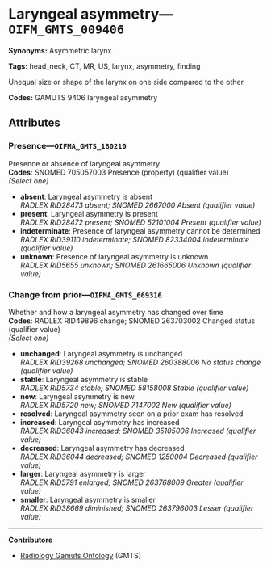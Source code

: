 # Laryngeal asymmetry—`OIFM_GMTS_009406`

**Synonyms:** Asymmetric larynx

**Tags:** head_neck, CT, MR, US, larynx, asymmetry, finding

Unequal size or shape of the larynx on one side compared to the other.

**Codes:** GAMUTS 9406 laryngeal asymmetry

## Attributes

### Presence—`OIFMA_GMTS_180210`

Presence or absence of laryngeal asymmetry  
**Codes**: SNOMED 705057003 Presence (property) (qualifier value)  
*(Select one)*

- **absent**: Laryngeal asymmetry is absent  
_RADLEX RID28473 absent; SNOMED 2667000 Absent (qualifier value)_
- **present**: Laryngeal asymmetry is present  
_RADLEX RID28472 present; SNOMED 52101004 Present (qualifier value)_
- **indeterminate**: Presence of laryngeal asymmetry cannot be determined  
_RADLEX RID39110 indeterminate; SNOMED 82334004 Indeterminate (qualifier value)_
- **unknown**: Presence of laryngeal asymmetry is unknown  
_RADLEX RID5655 unknown; SNOMED 261665006 Unknown (qualifier value)_

### Change from prior—`OIFMA_GMTS_669316`

Whether and how a laryngeal asymmetry has changed over time  
**Codes**: RADLEX RID49896 change; SNOMED 263703002 Changed status (qualifier value)  
*(Select one)*

- **unchanged**: Laryngeal asymmetry is unchanged  
_RADLEX RID39268 unchanged; SNOMED 260388006 No status change (qualifier value)_
- **stable**: Laryngeal asymmetry is stable  
_RADLEX RID5734 stable; SNOMED 58158008 Stable (qualifier value)_
- **new**: Laryngeal asymmetry is new  
_RADLEX RID5720 new; SNOMED 7147002 New (qualifier value)_
- **resolved**: Laryngeal asymmetry seen on a prior exam has resolved  
- **increased**: Laryngeal asymmetry has increased  
_RADLEX RID36043 increased; SNOMED 35105006 Increased (qualifier value)_
- **decreased**: Laryngeal asymmetry has decreased  
_RADLEX RID36044 decreased; SNOMED 1250004 Decreased (qualifier value)_
- **larger**: Laryngeal asymmetry is larger  
_RADLEX RID5791 enlarged; SNOMED 263768009 Greater (qualifier value)_
- **smaller**: Laryngeal asymmetry is smaller  
_RADLEX RID38669 diminished; SNOMED 263796003 Lesser (qualifier value)_

---

**Contributors**

- [Radiology Gamuts Ontology](https://gamuts.net/) (GMTS)